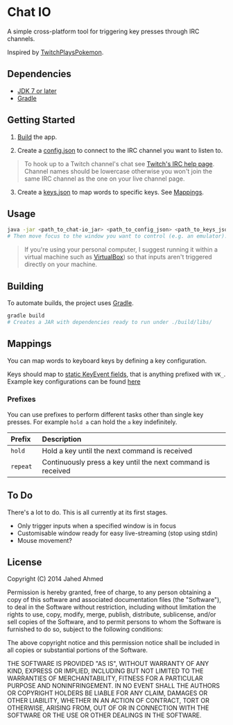 # Chat IO

A simple cross-platform tool for triggering key presses through IRC channels.

Inspired by [TwitchPlaysPokemon](http://www.twitch.tv/twitchplayspokemon).

## Dependencies
* [JDK 7 or later](http://www.oracle.com/technetwork/java/javase/downloads/index.html)
* [Gradle](http://www.gradle.org/)

## Getting Started
1. [Build](#building) the app.

2. Create a [config.json](config/twitch-config.template.json) to connect to the IRC channel you want to listen to.

 > To hook up to a Twitch channel's chat see [Twitch's IRC help page](http://help.twitch.tv/customer/portal/articles/1302780-twitch-irc).
   Channel names should be lowercase otherwise you won't join the same IRC channel as the one on your live channel page.

3. Create a [keys.json](config/keys) to map words to specific keys. See [Mappings](#mappings).

## Usage
```sh
java -jar <path_to_chat-io_jar> <path_to_config_json> <path_to_keys_json>
# Then move focus to the window you want to control (e.g. an emulator).
```

> If you're using your personal computer, I suggest running it within a virtual machine such as
  [VirtualBox](https://www.virtualbox.org/)) so that inputs aren't triggered directly on your machine.

## Building

To automate builds, the project uses [Gradle](http://www.gradle.org/).

```sh
gradle build
# Creates a JAR with dependencies ready to run under ./build/libs/
```

## Mappings
You can map words to keyboard keys by defining a key configuration.

Keys should map to [static KeyEvent fields](http://docs.oracle.com/javase/7/docs/api/java/awt/event/KeyEvent.html), that is anything prefixed with `VK_`.
Example key configurations can be found [here](config/keys)

### Prefixes
You can use prefixes to perform different tasks other than single key presses.
For example `hold a` can hold the `a` key indefinitely.

| Prefix | Description |
|:-------|:------------|
| `hold ` | Hold a key until the next command is received | 
| `repeat ` | Continuously press a key until the next command is received | 

## To Do
There's a lot to do. This is all currently at its first stages.

* Only trigger inputs when a specified window is in focus
* Customisable window ready for easy live-streaming (stop using stdin)
* Mouse movement?

## License

Copyright (C) 2014 Jahed Ahmed

Permission is hereby granted, free of charge, to any person obtaining a copy of
this software and associated documentation files (the "Software"), to deal in the
Software without restriction, including without limitation the rights to use, copy,
modify, merge, publish, distribute, sublicense, and/or sell copies of the Software,
and to permit persons to whom the Software is furnished to do so, subject to the
following conditions:
 
The above copyright notice and this permission notice shall be included in all copies
or substantial portions of the Software.
 
THE SOFTWARE IS PROVIDED "AS IS", WITHOUT WARRANTY OF ANY KIND, EXPRESS OR IMPLIED,
INCLUDING BUT NOT LIMITED TO THE WARRANTIES OF MERCHANTABILITY, FITNESS FOR A
PARTICULAR PURPOSE AND NONINFRINGEMENT. IN NO EVENT SHALL THE AUTHORS OR COPYRIGHT
HOLDERS BE LIABLE FOR ANY CLAIM, DAMAGES OR OTHER LIABILITY, WHETHER IN AN ACTION OF
CONTRACT, TORT OR OTHERWISE, ARISING FROM, OUT OF OR IN CONNECTION WITH THE SOFTWARE
OR THE USE OR OTHER DEALINGS IN THE SOFTWARE.
